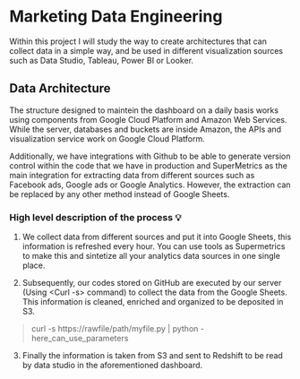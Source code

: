 # Marketing Data Engineering
Within this project I will study the way to create architectures that can collect data in a simple way, and be used in different visualization sources such as Data Studio, Tableau, Power BI or Looker.

## Data Architecture
The structure designed to maintein the dashboard on a daily basis works using components from Google Cloud Platform and Amazon Web Services. While the server, databases and buckets are inside Amazon, the APIs and visualization service work on Google Cloud Platform.

Additionally, we have integrations with Github to be able to generate version control within the code that we have in production and SuperMetrics as the main integration for extracting data from different sources such as Facebook ads, Google ads or Google Analytics. However, the extraction can be replaced by any other method instead of Google Sheets.

### High level description of the process 💡
1. We collect data from different sources and put it into Google Sheets, this information is refreshed every hour. You can use tools as Supermetrics to make this and sintetize all your analytics data sources in one single place.

2. Subsequently, our codes stored on GitHub are executed by our server (Using <Curl -s> command) to collect the data from the Google Sheets. This information is cleaned, enriched and organized to be deposited in S3.
  > curl -s https://rawfile/path/myfile.py | python - here_can_use_parameters

3. Finally the information is taken from S3 and sent to Redshift to be read by data studio in the aforementioned dashboard.
